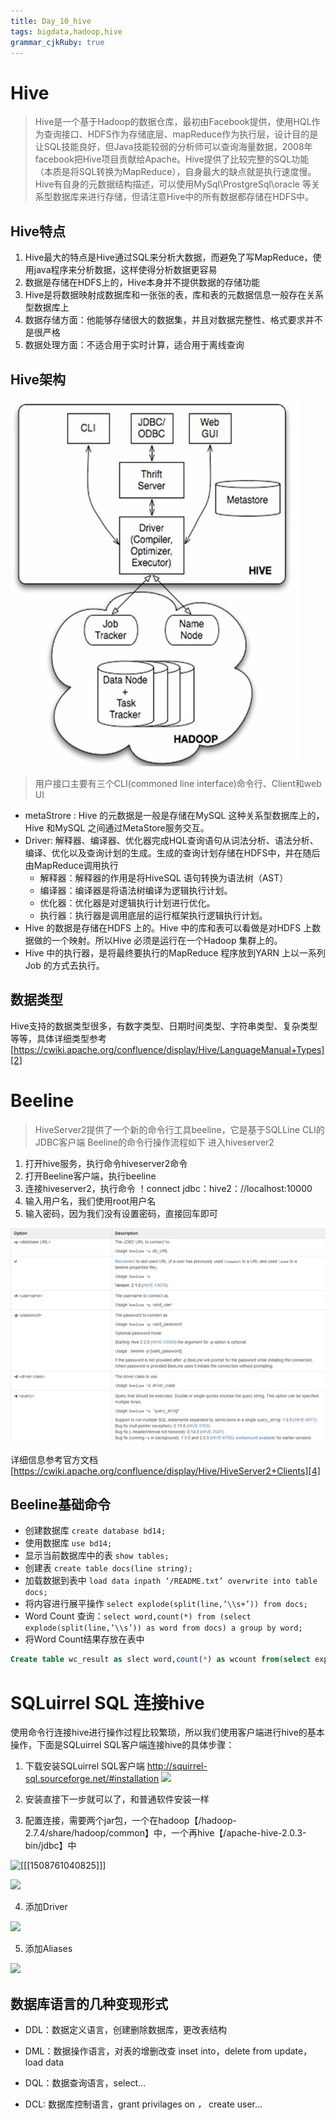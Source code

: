 ```yaml
---
title: Day_10_hive
tags: bigdata,hadoop,hive
grammar_cjkRuby: true
---
```


# Hive
> Hive是一个基于Hadoop的数据仓库，最初由Facebook提供，使用HQL作为查询接口、HDFS作为存储底层、mapReduce作为执行层，设计目的是让SQL技能良好，但Java技能较弱的分析师可以查询海量数据，2008年facebook把Hive项目贡献给Apache。Hive提供了比较完整的SQL功能（本质是将SQL转换为MapReduce），自身最大的缺点就是执行速度慢。Hive有自身的元数据结构描述，可以使用MySql\ProstgreSql\oracle 等关系型数据库来进行存储，但请注意Hive中的所有数据都存储在HDFS中。
## Hive特点
1.	Hive最大的特点是Hive通过SQL来分析大数据，而避免了写MapReduce，使用java程序来分析数据，这样使得分析数据更容易
2.	数据是存储在HDFS上的，Hive本身并不提供数据的存储功能
3.	Hive是将数据映射成数据库和一张张的表，库和表的元数据信息一般存在关系型数据库上
4.	数据存储方面：他能够存储很大的数据集，并且对数据完整性、格式要求并不是很严格
5.	数据处理方面：不适合用于实时计算，适合用于离线查询

## Hive架构

![hive架构示意图][1]

> 用户接口主要有三个CLI(commoned line interface)命令行、Client和web UI
- metaStrore : Hive 的元数据是一般是存储在MySQL 这种关系型数据库上的，Hive 和MySQL 之间通过MetaStore服务交互。
- Driver: 解释器、编译器、优化器完成HQL查询语句从词法分析、语法分析、编译、优化以及查询计划的生成。生成的查询计划存储在HDFS中，并在随后由MapReduce调用执行
	- 解释器：解释器的作用是将HiveSQL 语句转换为语法树（AST）
	- 编译器：编译器是将语法树编译为逻辑执行计划。
	- 优化器：优化器是对逻辑执行计划进行优化。
	- 执行器：执行器是调用底层的运行框架执行逻辑执行计划。
- Hive 的数据是存储在HDFS 上的。Hive 中的库和表可以看做是对HDFS 上数据做的一个映射。所以Hive 必须是运行在一个Hadoop 集群上的。
- Hive 中的执行器，是将最终要执行的MapReduce 程序放到YARN 上以一系列Job 的方式去执行。

## 数据类型

Hive支持的数据类型很多，有数字类型、日期时间类型、字符串类型、复杂类型等等，具体详细类型参考[https://cwiki.apache.org/confluence/display/Hive/LanguageManual+Types][2]
 
 # Beeline
> HiveServer2提供了一个新的命令行工具beeline，它是基于SQLLine CLI的JDBC客户端
Beeline的命令行操作流程如下
进入hiveserver2
1.	打开hive服务，执行命令hiveserver2命令
2.	打开Beeline客户端，执行beeline
3.	连接hiveserver2，执行命令 ！connect jdbc：hive2：//localhost:10000
4.	输入用户名，我们使用root用户名
5.	输入密码，因为我们没有设置密码，直接回车即可

![beeline数据类型][3]

详细信息参考官方文档 [https://cwiki.apache.org/confluence/display/Hive/HiveServer2+Clients][4]

## Beeline基础命令

- 创建数据库 `create database bd14;`
- 使用数据库 `use bd14;`
- 显示当前数据库中的表 `show tables;`
- 创建表 `create table docs(line string);`
- 加载数据到表中 `load data inpath ‘/README.txt’ overwrite into table docs;`
- 将内容进行展平操作 `select explode(split(line,’\\s+’)) from docs;`
- Word Count 查询：`select word,count(*) from (select explode(split(line,’\\s’)) as word from docs) a group by word;`
- 将Word Count结果存放在表中

``` sql
Create table wc_result as slect word,count(*) as wcount from(select explode(split(line,‘\\s+’))as word from docs) a group by word
```

# SQLuirrel SQL 连接hive

使用命令行连接hive进行操作过程比较繁琐，所以我们使用客户端进行hive的基本操作，下面是SQLuirrel SQL客户端连接hive的具体步骤：
1.	下载安装SQLuirrel SQL客户端 http://squirrel-sql.sourceforge.net/#installation
![][5]

2.	安装直接下一步就可以了，和普通软件安装一样
3.	配置连接，需要两个jar包，一个在hadoop【/hadoop-2.7.4/share/hadoop/common】中，一个再hive【/apache-hive-2.0.3-bin/jdbc】中

![][6]

![][7]

4.	添加Driver

![][8]

5.	添加Aliases

![][9]

## 数据库语言的几种变现形式


- DDL：数据定义语言，创建删除数据库，更改表结构
- DML：数据操作语言，对表的增删改查 inset into，delete from update，load data
- DQL：数据查询语言，select…
- DCL: 数据库控制语言，grant privilages on *，* create user…



  [1]: https://www.github.com/xiesen310/notes_Images/raw/master/images/1508760689186.jpg
  [2]: https://cwiki.apache.org/confluence/display/Hive/LanguageManual+Types
  [3]: https://www.github.com/xiesen310/notes_Images/raw/master/images/1508760834917.jpg
  [4]: https://cwiki.apache.org/confluence/display/Hive/HiveServer2+Clients
  [5]: https://www.github.com/xiesen310/notes_Images/raw/master/images/1508761018464.jpg
  [6]: http://markdown.xiaoshujiang.com/img/spinner.gif "[[[1508761040825]]]"
  [7]: https://www.github.com/xiesen310/notes_Images/raw/master/images/1508761049585.jpg
  [8]: https://www.github.com/xiesen310/notes_Images/raw/master/images/1508761069428.jpg
  [9]: https://www.github.com/xiesen310/notes_Images/raw/master/images/1508761086061.jpg